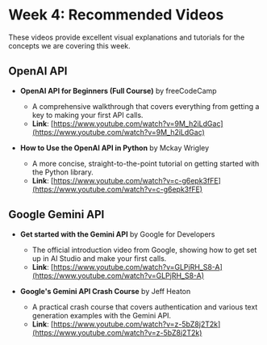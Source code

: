 # Week 4: Recommended Videos

These videos provide excellent visual explanations and tutorials for the concepts we are covering this week.

## OpenAI API

* **OpenAI API for Beginners (Full Course)** by freeCodeCamp
    * A comprehensive walkthrough that covers everything from getting a key to making your first API calls.
    * **Link**: [https://www.youtube.com/watch?v=9M_h2iLdGac](https://www.youtube.com/watch?v=9M_h2iLdGac)

* **How to Use the OpenAI API in Python** by Mckay Wrigley
    * A more concise, straight-to-the-point tutorial on getting started with the Python library.
    * **Link**: [https://www.youtube.com/watch?v=c-g6epk3fFE](https://www.youtube.com/watch?v=c-g6epk3fFE)

## Google Gemini API

* **Get started with the Gemini API** by Google for Developers
    * The official introduction video from Google, showing how to get set up in AI Studio and make your first calls.
    * **Link**: [https://www.youtube.com/watch?v=GLPjRH_S8-A](https://www.youtube.com/watch?v=GLPjRH_S8-A)

* **Google's Gemini API Crash Course** by Jeff Heaton
    * A practical crash course that covers authentication and various text generation examples with the Gemini API.
    * **Link**: [https://www.youtube.com/watch?v=z-5bZ8j2T2k](https://www.youtube.com/watch?v=z-5bZ8j2T2k)
